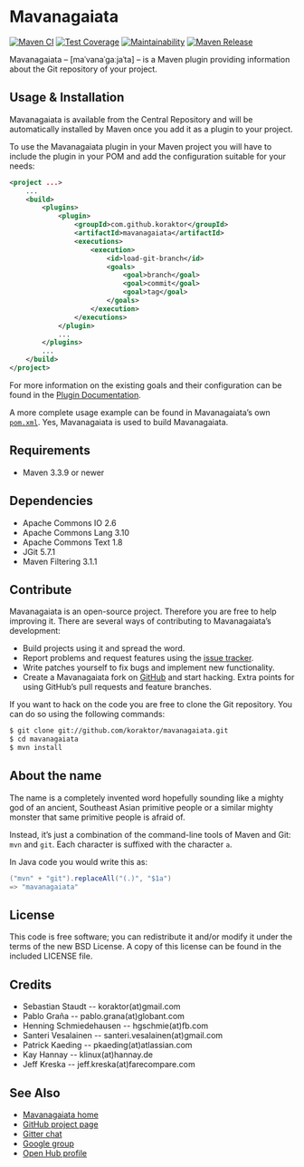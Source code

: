 Mavanagaiata
============

[![Maven CI](https://github.com/koraktor/mavanagaiata/actions/workflows/maven.yml/badge.svg)](https://github.com/koraktor/mavanagaiata/actions/workflows/maven.yml)
[![Test Coverage](https://api.codeclimate.com/v1/badges/48f1db9ad5dcfe3b99d1/test_coverage)](https://codeclimate.com/github/koraktor/mavanagaiata/test_coverage)
[![Maintainability](https://api.codeclimate.com/v1/badges/48f1db9ad5dcfe3b99d1/maintainability)](https://codeclimate.com/github/koraktor/mavanagaiata/maintainability)
[![Maven Release](https://img.shields.io/maven-central/v/com.github.koraktor/mavanagaiata.svg)](https://search.maven.org/#search%7Cgav%7C1%7Cg%3A%22com.github.koraktor%22%20AND%20a%3A%22mavanagaiata%22)

Mavanagaiata – \[maˈvanaˈɡaːjaˈta\] – is a Maven plugin providing information
about the Git repository of your project.

## Usage & Installation

Mavanagaiata is available from the Central Repository and will be automatically
installed by Maven once you add it as a plugin to your project.

To use the Mavanagaiata plugin in your Maven project you will have to include
the plugin in your POM and add the configuration suitable for your needs:

```xml
<project ...>
    ...
    <build>
        <plugins>
            <plugin>
                <groupId>com.github.koraktor</groupId>
                <artifactId>mavanagaiata</artifactId>
                <executions>
                    <execution>
                        <id>load-git-branch</id>
                        <goals>
                            <goal>branch</goal>
                            <goal>commit</goal>
                            <goal>tag</goal>
                        </goals>
                    </execution>
                </executions>
            </plugin>
            ...
        </plugins>
        ...
    </build>
</project>
```

For more information on the existing goals and their configuration can be found
in the [Plugin Documentation][plugin].

A more complete usage example can be found in Mavanagaiata’s own
[`pom.xml`][pom]. Yes, Mavanagaiata is used to build Mavanagaiata.

## Requirements

 * Maven 3.3.9 or newer

## Dependencies

 * Apache Commons IO 2.6
 * Apache Commons Lang 3.10
 * Apache Commons Text 1.8
 * JGit 5.7.1
 * Maven Filtering 3.1.1

## Contribute

Mavanagaiata is an open-source project. Therefore you are free to help
improving it. There are several ways of contributing to Mavanagaiata’s
development:

* Build projects using it and spread the word.
* Report problems and request features using the [issue tracker][issues].
* Write patches yourself to fix bugs and implement new functionality.
* Create a Mavanagaiata fork on [GitHub][github] and start hacking. Extra
  points for using GitHub’s pull requests and feature branches.

If you want to hack on the code you are free to clone the Git repository. You
can do so using the following commands:

```bash
$ git clone git://github.com/koraktor/mavanagaiata.git
$ cd mavanagaiata
$ mvn install
```

## About the name

The name is a completely invented word hopefully sounding like a mighty god of
an ancient, Southeast Asian primitive people or a similar mighty monster that
same primitive people is afraid of.

Instead, it’s just a combination of the command-line tools of Maven and Git:
`mvn` and `git`. Each character is suffixed with the character `a`.

In Java code you would write this as:

```java
("mvn" + "git").replaceAll("(.)", "$1a")
=> "mavanagaiata"
```

## License

This code is free software; you can redistribute it and/or modify it under the
terms of the new BSD License. A copy of this license can be found in the
included LICENSE file.

## Credits

* Sebastian Staudt -- koraktor(at)gmail.com
* Pablo Graña -- pablo.grana(at)globant.com
* Henning Schmiedehausen -- hgschmie(at)fb.com
* Santeri Vesalainen -- santeri.vesalainen(at)gmail.com
* Patrick Kaeding -- pkaeding(at)atlassian.com
* Kay Hannay -- klinux(at)hannay.de
* Jeff Kreska -- jeff.kreska(at)farecompare.com

## See Also

* [Mavanagaiata home](https://koraktor.de/mavanagaiata)
* [GitHub project page][github]
* [Gitter chat](https://gitter.im/koraktor/mavanagaiata)
* [Google group](https://groups.google.com/group/mavanagaiata)
* [Open Hub profile](https://www.openhub.net/p/mavanagaiata)

 [github]: https://github.com/koraktor/mavanagaiata
 [issues]: https://github.com/koraktor/mavanagaiata/issues
 [plugin]: https://koraktor.de/mavanagaiata/plugin-info.html
 [pom]: https://github.com/koraktor/mavanagaiata/blob/master/pom.xml
